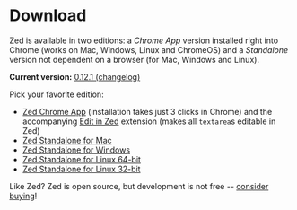 Download
========
Zed is available in two editions: a *Chrome App* version installed right into Chrome (works on Mac, Windows, Linux and ChromeOS) and a *Standalone* version not dependent on a browser (for Mac, Windows and Linux).

**Current version:** [0.12.1 (changelog)](/2014/08/the-changelog-0-12-1)

Pick your favorite edition:

*   [Zed Chrome App][2] (installation takes just 3 clicks in Chrome) and the accompanying [Edit in Zed][3] extension (makes all `textarea`s editable in Zed)
*   [Zed Standalone for Mac][4]
*   [Zed Standalone for Windows][5]
*   [Zed Standalone for Linux 64-bit][6]
*   [Zed Standalone for Linux 32-bit][7]

Like Zed? Zed is open source, but development is not free -- [consider buying][8]!

 [2]: https://chrome.google.com/webstore/detail/zed-code-editor/pfmjnmeipppmcebplngmhfkleiinphhp
 [3]: https://chrome.google.com/webstore/detail/edit-in-zed/dpkaficlkfnjemlheobmkabnnoafeepg
 [4]: http://download.zedapp.org/zed-mac-v0.12.1.tar.gz
 [5]: http://download.zedapp.org/zed-win-v0.12.1.zip
 [6]: http://download.zedapp.org/zed-linux64-v0.12.1.tar.gz
 [7]: http://download.zedapp.org/zed-linux32-v0.12.1.tar.gz
 [8]: /buy
